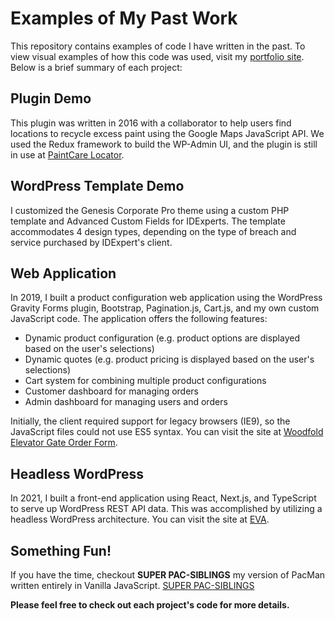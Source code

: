 # Examples of My Past Work

This repository contains examples of code I have written in the past. To view visual examples of how this code was used, visit my [portfolio site](https://applejuice.codes).
<br>Below is a brief summary of each project:

## Plugin Demo

This plugin was written in 2016 with a collaborator to help users find locations to recycle excess paint using the Google Maps JavaScript API. We used the Redux framework to build the WP-Admin UI, and the plugin is still in use at [PaintCare Locator](https://www.paintcare.org/drop-off-sites/).

## WordPress Template Demo

I customized the Genesis Corporate Pro theme using a custom PHP template and Advanced Custom Fields for IDExperts. The template accommodates 4 design types, depending on the type of breach and service purchased by IDExpert's client.

## Web Application

In 2019, I built a product configuration web application using the WordPress Gravity Forms plugin, Bootstrap, Pagination.js, Cart.js, and my own custom JavaScript code. The application offers the following features:

-   Dynamic product configuration (e.g. product options are displayed based on the user's selections)
-   Dynamic quotes (e.g. product pricing is displayed based on the user's selections)
-   Cart system for combining multiple product configurations
-   Customer dashboard for managing orders
-   Admin dashboard for managing users and orders

Initially, the client required support for legacy browsers (IE9), so the JavaScript files could not use ES5 syntax. You can visit the site at [Woodfold Elevator Gate Order Form](https://woodfold.com/elevator/order-form/?user=guest).

## Headless WordPress

In 2021, I built a front-end application using React, Next.js, and TypeScript to serve up WordPress REST API data. This was accomplished by utilizing a headless WordPress architecture. You can visit the site at [EVA](https://evergreenvirtual.org).

## Something Fun!

If you have the time, checkout **SUPER PAC-SIBLINGS** my version of PacMan written entirely in Vanilla JavaScript. [SUPER PAC-SIBLINGS](https://ajstimson.github.io/codingdojo/)

**Please feel free to check out each project's code for more details.**
